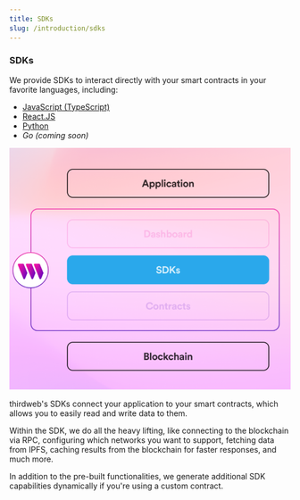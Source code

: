 ```yaml
---
title: SDKs
slug: /introduction/sdks
---
```


### SDKs

We provide SDKs to interact directly with your smart contracts in your favorite languages, including:

- [JavaScript (TypeScript)](/typescript)
- [React.JS](/react)
- [Python](/python)
- _Go (coming soon)_

![Thirdweb SDK Layer](../assets/sdk-layer.png)

thirdweb's SDKs connect your application to your smart contracts, which allows you to easily read and write data to them.

Within the SDK, we do all the heavy lifting, like connecting to the blockchain via RPC, configuring which networks you want to support, fetching data from IPFS, caching results from the blockchain for faster responses, and much more.

In addition to the pre-built functionalities, we generate additional SDK capabilities dynamically if you're using a custom contract.
